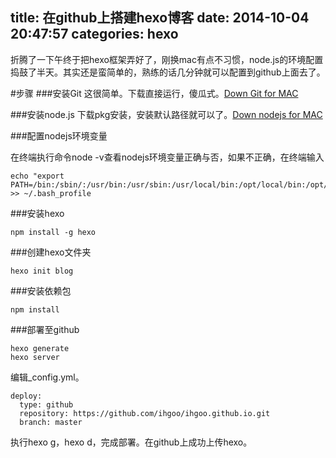 title: 在github上搭建hexo博客
date: 2014-10-04 20:47:57
categories: hexo
---
折腾了一下午终于把hexo框架弄好了，刚换mac有点不习惯，node.js的环境配置捣鼓了半天。其实还是蛮简单的，熟练的话几分钟就可以配置到github上面去了。
 <!--more-->


#步骤
###安装Git
这很简单。下载直接运行，傻瓜式。[Down Git for MAC](https://mac.github.com)

###安装node.js
下载pkg安装，安装默认路径就可以了。[Down nodejs for MAC](http://www.nodejs.org/download/)

###配置nodejs环境变量

在终端执行命令node -v查看nodejs环境变量正确与否，如果不正确，在终端输入

```
echo "export PATH=/bin:/sbin/:/usr/bin:/usr/sbin:/usr/local/bin:/opt/local/bin:/opt/local/sbin:$PATH" >> ~/.bash_profile
```

###安装hexo

```
npm install -g hexo
```

###创建hexo文件夹

```
hexo init blog
```

###安装依赖包

```
npm install
```

###部署至github

```
hexo generate
hexo server
```

编辑_config.yml。

```
deploy:
  type: github
  repository: https://github.com/ihgoo/ihgoo.github.io.git
  branch: master
```

  执行hexo g，hexo d，完成部署。在github上成功上传hexo。
